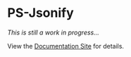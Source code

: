 # PS-Jsonify


_This is still a work in progress..._

View the [Documentation Site](http://www.coltonfischer.com/ps-jsonify/) for details.
